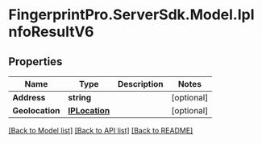# FingerprintPro.ServerSdk.Model.IpInfoResultV6
## Properties

Name | Type | Description | Notes
------------ | ------------- | ------------- | -------------
**Address** | **string** |  | [optional] 
**Geolocation** | [**IPLocation**](IPLocation.md) |  | [optional] 

[[Back to Model list]](../README.md#documentation-for-models) [[Back to API list]](../README.md#documentation-for-api-endpoints) [[Back to README]](../README.md)

